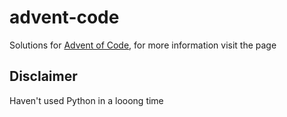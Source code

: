 # advent-code
Solutions for [Advent of Code](https://adventofcode.com/2021/about), for more information visit the page

## Disclaimer
Haven't used Python in a looong time